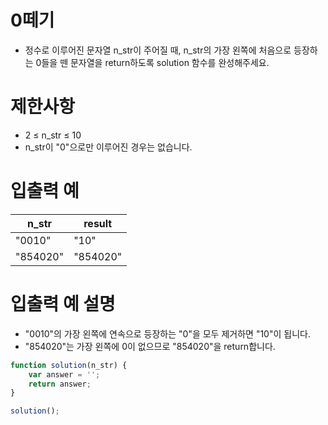 # 0떼기
- 정수로 이루어진 문자열 n_str이 주어질 때, n_str의 가장 왼쪽에 처음으로 등장하는 0들을 뗀 문자열을 return하도록 solution 함수를 완성해주세요.

# 제한사항
- 2 ≤ n_str ≤ 10
- n_str이 "0"으로만 이루어진 경우는 없습니다.

# 입출력 예
| n_str | result |
| ----- | ------ |
| "0010" | "10" |
| "854020" | "854020" |

# 입출력 예 설명
- "0010"의 가장 왼쪽에 연속으로 등장하는 "0"을 모두 제거하면 "10"이 됩니다.
-  "854020"는 가장 왼쪽에 0이 없으므로 "854020"을 return합니다.

```javascript
function solution(n_str) {
    var answer = '';
    return answer;
}

solution();
```
